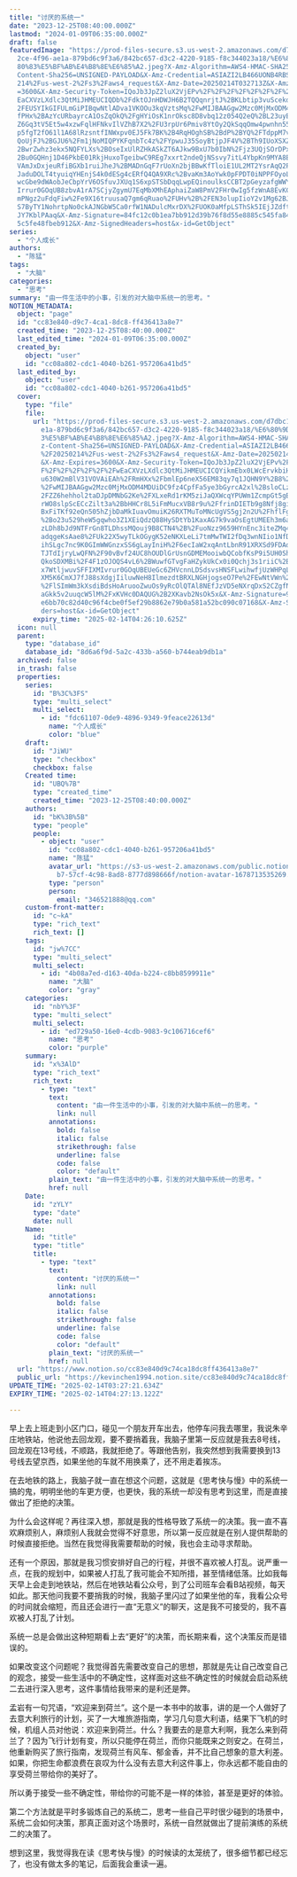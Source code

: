 ```yaml
---
title: "讨厌的系统一"
date: "2023-12-25T08:40:00.000Z"
lastmod: "2024-01-09T06:35:00.000Z"
draft: false
featuredImage: "https://prod-files-secure.s3.us-west-2.amazonaws.com/d7dbc101-8\
  2ce-4f96-ae1a-879bd6c9f3a6/842bc657-d3c2-4220-9185-f8c344023a18/%E6%80%9D%E8%\
  80%83%E5%BF%AB%E4%B8%8E%E6%85%A2.jpeg?X-Amz-Algorithm=AWS4-HMAC-SHA256&X-Amz-\
  Content-Sha256=UNSIGNED-PAYLOAD&X-Amz-Credential=ASIAZI2LB466UONB4RBS%2F20250\
  214%2Fus-west-2%2Fs3%2Faws4_request&X-Amz-Date=20250214T032713Z&X-Amz-Expires\
  =3600&X-Amz-Security-Token=IQoJb3JpZ2luX2VjEPv%2F%2F%2F%2F%2F%2F%2F%2F%2F%2Fw\
  EaCXVzLXdlc3QtMiJHMEUCIQDb%2FdktOJnHDWJH6B2TQQqnrjtJ%2BKLbtip3vuScekdovQIgC6%\
  2FEUSYIkGIFULmGiPIBqwNtlADva1VKOOu3kqVztsMq%2FwMIJBAAGgw2Mzc0MjMxODM4MDUiDAxP\
  fPHx%2BAzYcURbayrcA1OsZqOkQ%2FgHYiOsK1nrOksc8D8vbq12z054Q2eQ%2BL23uyERlawY%2F\
  Z6Gq3tV5Et5w4xzwFqlHFNkvIlVZhB7X2%2FU3rpUr6Pmiv8YtOy2QkSqqOmw4pwnhn551uUmwEn4\
  p5fgT2fO61l1A68lRzsntfINWxpv0EJ5Fk7BK%2B4RqHOghSB%2BdP%2BYQ%2FTdppM7v%2FJjE0S\
  QoUjFJ%2BGJU6%2Fm1jNoMIQPYKFqnbTc4z%2FYpwuJ35SoyBtjpJF4V%2BTh9IUoXSXZD%2FVIL%\
  2BwrZwhz3ekx5NQFYLXs%2BOseIxUlRZHkASkZT6AJkw9BxU7b0IbN%2Fjz3UQjSOrDPxUvK9iObk\
  2Bu0GQHnj1D46PkbE01RkjHuxoTgeibwC9REg7xxrt2ndeQjNSsvy7itL4YbpKn9MYA8ECZQswMv7\
  VAmJxDxjeuRfiBGXb1ruiJheJ%2BMADnGqF7rUoXn2bjBBwKfTloiE1UL2MT2YsrAqQ2PTLiNXnsg\
  JaduDOLT4tyuiqYHEnjS4k0dESg4cERfQ4QA9XRc%2BvaKm3AoYwk0pFPDT0iNPPFOyoLBnXGI8Ac\
  wcGbe9dWAobJeCbpYrV6OSfuvJXUq1S6xpSTSbDqqLwpEQinoulksCCBT2pGeyzafgWWYddDjktRM\
  Irrur0GOqUB8zbvA1rA7SCjyZgymU7EqMbXMhEAphaiZaW8PmV2FHr0wIg5fzWnA8EvKCgtyx4QHc\
  mPNgz2uFdqFiw%2Fe9X16truusaQ7gm6qRuao%2FUHv%2B%2FEN3olupIioY2v1Mg62BJlPl6HA3O\
  S7ByTY1NohrtpNo0ckAJNGbW5Ca0rfW1NADulcMxrDX%2FUOK0aMfpLSThSk5IEjJZdftrTV9rfNo\
  JY7KblPAaq&X-Amz-Signature=84fc12c0b1ea7bb912d39b76f8d55e8885c545fa84cd074f88\
  5c5fe48fbeb912&X-Amz-SignedHeaders=host&x-id=GetObject"
series:
  - "个人成长"
authors:
  - "陈猛"
tags:
  - "大脑"
categories:
  - "思考"
summary: "由一件生活中的小事，引发的对大脑中系统一的思考。"
NOTION_METADATA:
  object: "page"
  id: "cc83e840-d9c7-4ca1-8dc8-ff436413a8e7"
  created_time: "2023-12-25T08:40:00.000Z"
  last_edited_time: "2024-01-09T06:35:00.000Z"
  created_by:
    object: "user"
    id: "cc08a802-cdc1-4040-b261-957206a41bd5"
  last_edited_by:
    object: "user"
    id: "cc08a802-cdc1-4040-b261-957206a41bd5"
  cover:
    type: "file"
    file:
      url: "https://prod-files-secure.s3.us-west-2.amazonaws.com/d7dbc101-82ce-4f96-a\
        e1a-879bd6c9f3a6/842bc657-d3c2-4220-9185-f8c344023a18/%E6%80%9D%E8%80%8\
        3%E5%BF%AB%E4%B8%8E%E6%85%A2.jpeg?X-Amz-Algorithm=AWS4-HMAC-SHA256&X-Am\
        z-Content-Sha256=UNSIGNED-PAYLOAD&X-Amz-Credential=ASIAZI2LB4664Q4XOGEU\
        %2F20250214%2Fus-west-2%2Fs3%2Faws4_request&X-Amz-Date=20250214T032610Z\
        &X-Amz-Expires=3600&X-Amz-Security-Token=IQoJb3JpZ2luX2VjEPv%2F%2F%2F%2\
        F%2F%2F%2F%2F%2F%2FwEaCXVzLXdlc3QtMiJHMEUCICQYikmEbx0LWcErvkbiHKyU8ezhG\
        u630W2mBlV31VOVAiEAh%2FRmHXx%2FbmlEp6neX56EM83qy7q1JQHN9Y%2B8%2BO8wPzIq\
        %2FwMIJBAAGgw2Mzc0MjMxODM4MDUiDC9fz4CpfFa5ye3bGyrcA2xl%2BsloCLzEddiFPV%\
        2FZZ6hehhol2taDJpDMNbG2Ke%2FXLxeRd1rKM5ziJaQXWcqYPUWm1ZcmpGt5gB0sbukn5D\
        rWO8slpScECcZilt3a%2BbHHCr8L5iFmMucxVB8r9u%2FfrinDIETb9g8Nfj8giAFndEA%2\
        BxFiTKf92eQn505hZjbDaMkIuavOmuiK26RXTMuToMNcUgVS5gj2n2U%2FhflFgQOHMF0ft\
        %2Bo23u529heW5gqwho3Z1XEiQdzQ88HySDtYb1KaxAG7k9vaOsEgtUMEEh3m6afjdS%2B7\
        zLDh8bJd9NTFrGn8TLDhssMQouj9B8CTN4%2B%2FuoNzz9659HYnEnc3iteZMq4E6EHyGWz\
        adqgeKsAae8%2FUk22X5wyTLkOGygK52eNKXLeLi7tmMwTWI2fDq3wnNIio1NfDb5sfFo2C\
        ihSLgc7nc9K0GImWWGnzxSS6gLayIniH%2F6ecIaW2xqAntLbnR91XRXSd9FDAd4%2B%2BS\
        TJTdIjryLwQFN%2F90vBvf24UC8hOUDlGrUsnGDMEMooiwbQCobfKsP9i5UH0ShVJ7FmNlM\
        QkoSDXMBi%2F4F1zOJOQS4vL6%2BWuwfGTvgFaHZykUkCx0i0Qchj3s1riiC%2BcMi90ssZ\
        x7WtljwuvSFFIXMIvrur0GOqUBEUeGc6ZHVcnnLDSdsvsHNSFLwihwfjUzWHPqLLzA3WFW5\
        XM5K6CmXJ7fJ88sXdgjIiluwNeH8IlmezdtBRXLNGHjogseO7Pe%2FEwNtVWn%2BZKrL%2F\
        %2FlSImWm3kXsdiBdsHoAruooZwuOs9yRcOlQTAl8NEfJzVD5eNXrqDxS2CZgfNM6iz5AMh\
        aGkk5v2uuqcW5lM%2FxKVHc0DAQUG%2B2XKavb2NsOk5x&X-Amz-Signature=9c25eeb30\
        e6bb70c82d40c96f4cbe0f5ef29b8862e79b0a581a52bc090c07168&X-Amz-SignedHea\
        ders=host&x-id=GetObject"
      expiry_time: "2025-02-14T04:26:10.625Z"
  icon: null
  parent:
    type: "database_id"
    database_id: "8d6a6f9d-5a2c-433b-a560-b744eab9db1a"
  archived: false
  in_trash: false
  properties:
    series:
      id: "B%3C%3FS"
      type: "multi_select"
      multi_select:
        - id: "fdc61107-0de9-4896-9349-9feace22613d"
          name: "个人成长"
          color: "blue"
    draft:
      id: "JiWU"
      type: "checkbox"
      checkbox: false
    Created time:
      id: "UBQ%7B"
      type: "created_time"
      created_time: "2023-12-25T08:40:00.000Z"
    authors:
      id: "bK%3B%5B"
      type: "people"
      people:
        - object: "user"
          id: "cc08a802-cdc1-4040-b261-957206a41bd5"
          name: "陈猛"
          avatar_url: "https://s3-us-west-2.amazonaws.com/public.notion-static.com/775523\
            b7-57cf-4c98-8ad8-8777d898666f/notion-avatar-1678713535269.png"
          type: "person"
          person:
            email: "346521888@qq.com"
    custom-front-matter:
      id: "c~kA"
      type: "rich_text"
      rich_text: []
    tags:
      id: "jw%7CC"
      type: "multi_select"
      multi_select:
        - id: "4b08a7ed-d163-40da-b224-c8bb8599911e"
          name: "大脑"
          color: "gray"
    categories:
      id: "nbY%3F"
      type: "multi_select"
      multi_select:
        - id: "ed729a50-16e0-4cdb-9083-9c106716cef6"
          name: "思考"
          color: "purple"
    summary:
      id: "x%3AlD"
      type: "rich_text"
      rich_text:
        - type: "text"
          text:
            content: "由一件生活中的小事，引发的对大脑中系统一的思考。"
            link: null
          annotations:
            bold: false
            italic: false
            strikethrough: false
            underline: false
            code: false
            color: "default"
          plain_text: "由一件生活中的小事，引发的对大脑中系统一的思考。"
          href: null
    Date:
      id: "zYLY"
      type: "date"
      date: null
    Name:
      id: "title"
      type: "title"
      title:
        - type: "text"
          text:
            content: "讨厌的系统一"
            link: null
          annotations:
            bold: false
            italic: false
            strikethrough: false
            underline: false
            code: false
            color: "default"
          plain_text: "讨厌的系统一"
          href: null
  url: "https://www.notion.so/cc83e840d9c74ca18dc8ff436413a8e7"
  public_url: "https://kevinchen1994.notion.site/cc83e840d9c74ca18dc8ff436413a8e7"
UPDATE_TIME: "2025-02-14T03:27:21.634Z"
EXPIRY_TIME: "2025-02-14T04:27:13.122Z"

---
```

<link rel="stylesheet" href="https://cdn.jsdelivr.net/npm/katex@0.16.2/dist/katex.min.css" integrity="sha384-bYdxxUwYipFNohQlHt0bjN/LCpueqWz13HufFEV1SUatKs1cm4L6fFgCi1jT643X" crossorigin="anonymous">


早上去上班走到小区门口，碰见一个朋友开车出去，他停车问我去哪里，我说朱辛庄地铁站，他说他去回龙观，要不要捎着我，我脑子里第一反应就是我去8号线，回龙观在13号线，不顺路，我就拒绝了。等跟他告别，我突然想到我需要换到13号线去望京西，如果坐他的车就不用换乘了，还不用走着挨冻。


在去地铁的路上，我脑子就一直在想这个问题，这就是《思考快与慢》中的系统一搞的鬼，明明坐他的车更方便，也更快，我的系统一却没有思考到这里，而是直接做出了拒绝的决策。


为什么会这样呢？再往深入想，那就是我的性格导致了系统一的决策。我一直不喜欢麻烦别人，麻烦别人我就会觉得不好意思，所以第一反应就是在别人提供帮助的时候直接拒绝。当然在我觉得我需要帮助的时候，我也会主动寻求帮助。


还有一个原因，那就是我习惯安排好自己的行程，并很不喜欢被人打乱。说严重一点，在我的规划中，如果被人打乱了我可能会不知所措，甚至情绪低落。比如我每天早上会走到地铁站，然后在地铁站看公众号，到了公司班车会看B站视频，每天如此。那天他问我要不要捎我的时候，我脑子里闪过了如果坐他的车，我看公众号的时间就会缩短，而且还会进行一直“无意义”的聊天，这是我不可接受的，我不喜欢被人打乱了计划。


系统一总是会做出这种短期看上去“更好”的决策，而长期来看，这个决策反而是错误的。


如果改变这个问题呢？我觉得首先需要改变自己的思想，那就是先让自己改变自己的观念，接受一些生活中的不确定性，这样面对这些不确定性的时候就会启动系统二去进行深入思考，这件事情给我带来的是利还是弊。


孟岩有一句咒语，“欢迎来到荷兰”。这个是一本书中的故事，讲的是一个人做好了去意大利旅行的计划，买了一大堆旅游指南，学习几句意大利语，结果下飞机的时候，机组人员对他说：欢迎来到荷兰。什么？我要去的是意大利啊，我怎么来到荷兰了？因为飞行计划有变，所以只能停在荷兰，而你只能既来之则安之。在荷兰，他重新购买了旅行指南，发现荷兰有风车、郁金香，并不比自己想象的意大利差。如果，你把生命都浪费在哀叹为什么没有去意大利这件事上，你永远都不能自由的享受荷兰带给你的美好了。


所以勇于接受一些不确定性，带给你的可能不是一样的体验，甚至是更好的体验。


第二个方法就是平时多锻炼自己的系统二，思考一些自己平时很少碰到的场景中，系统二会如何决策，那真正面对这个场景时，系统一自然就做出了提前演练的系统二的决策了。


想到这里，我觉得我在读《思考快与慢》的时候读的太笼统了，很多细节都已经忘了，也没有做太多的笔记，后面我会重读一遍。

